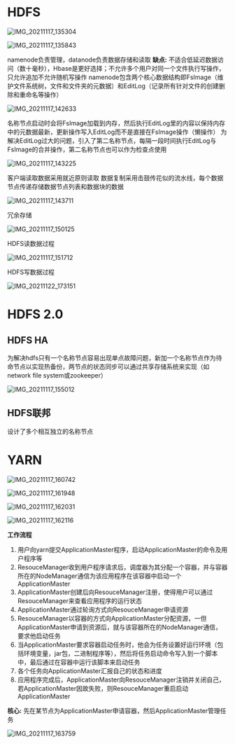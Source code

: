 # HDFS

![IMG_20211117_135304](https://raw.githubusercontent.com/liang636600/cloudImg/master/images/IMG_20211117_135304.jpg)

![IMG_20211117_135843](https://raw.githubusercontent.com/liang636600/cloudImg/master/images/IMG_20211117_135843.jpg)

namenode负责管理，datanode负责数据存储和读取
**缺点:** 不适合低延迟数据访问（数十毫秒），Hbase是更好选择；不允许多个用户对同一个文件执行写操作，只允许追加不允许随机写操作
namenode包含两个核心数据结构即FsImage（维护文件系统树，文件和文件夹的元数据）和EditLog（记录所有针对文件的创建删除和重命名等操作）

![IMG_20211117_142633](https://raw.githubusercontent.com/liang636600/cloudImg/master/images/IMG_20211117_142633.jpg)

名称节点启动时会将FsImage加载到内存，然后执行EditLog里的内容以保持内存中的元数据最新，更新操作写入EditLog而不是直接在FsImage操作（懒操作）
为解决EditLog过大的问题，引入了第二名称节点，每隔一段时间执行EditLog与FsImage的合并操作，第二名称节点也可以作为检查点使用

![IMG_20211117_143225](https://raw.githubusercontent.com/liang636600/cloudImg/master/images/IMG_20211117_143225.jpg)

客户端读取数据采用就近原则读取
数据复制采用击鼓传花似的流水线，每个数据节点传递存储数据节点列表和数据块的数据

![IMG_20211117_143711](https://raw.githubusercontent.com/liang636600/cloudImg/master/images/IMG_20211117_143711.jpg)

冗余存储

![IMG_20211117_150125](https://raw.githubusercontent.com/liang636600/cloudImg/master/images/IMG_20211117_150125.jpg)

HDFS读数据过程

![IMG_20211117_151712](https://raw.githubusercontent.com/liang636600/cloudImg/master/images/IMG_20211117_151712.jpg)

HDFS写数据过程

![IMG_20211122_173151](https://raw.githubusercontent.com/liang636600/cloudImg/master/images/IMG_20211122_173151.jpg)



# HDFS 2.0
## HDFS HA
为解决hdfs只有一个名称节点容易出现单点故障问题，新加一个名称节点作为待命节点以实现热备份，两节点的状态同步可以通过共享存储系统来实现（如network file system或zookeeper）

![IMG_20211117_155012](https://raw.githubusercontent.com/liang636600/cloudImg/master/images/IMG_20211117_155012.jpg)

## HDFS联邦
设计了多个相互独立的名称节点
# YARN
![IMG_20211117_160742](https://raw.githubusercontent.com/liang636600/cloudImg/master/images/IMG_20211117_160742.jpg)

![IMG_20211117_161948](https://raw.githubusercontent.com/liang636600/cloudImg/master/images/IMG_20211117_161948.jpg)

![IMG_20211117_162031](https://raw.githubusercontent.com/liang636600/cloudImg/master/images/IMG_20211117_162031.jpg)

![IMG_20211117_162116](https://raw.githubusercontent.com/liang636600/cloudImg/master/images/IMG_20211117_162116.jpg)

**工作流程**

1. 用户向yarn提交ApplicationMaster程序，启动ApplicationMaster的命令及用户程序等
2. ResouceManager收到用户程序请求后，调度器为其分配一个容器，并与容器所在的NodeManager通信为该应用程序在该容器中启动一个ApplicationMaster
3. ApplicationMaster创建后向ResouceManager注册，使得用户可以通过ResouceManager来查看应用程序的运行状态
4. ApplicationMaster通过轮询方式向ResouceManager申请资源
5. ResouceManager以容器的方式向ApplicationMaster分配资源，一但ApplicationMaster申请到资源后，就与该容器所在的NodeManager通信，要求他启动任务
6. 当ApplicationMaster要求容器启动任务时，他会为任务设置好运行环境（包括环境变量，jar包，二进制程序等），然后将任务启动命令写入到一个脚本中，最后通过在容器中运行该脚本来启动任务
7. 各个任务向ApplicationMaster汇报自己的状态和进度
8. 应用程序完成后，ApplicationMaster向ResouceManager注销并关闭自己，若ApplicationMaster因故失败，则ResouceManager重启启动ApplicationMaster

**核心:** 先在某节点为ApplicationMaster申请容器，然后ApplicationMaster管理任务

![IMG_20211117_163759](https://raw.githubusercontent.com/liang636600/cloudImg/master/images/IMG_20211117_163759.jpg)

